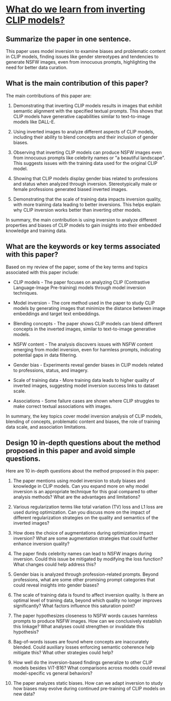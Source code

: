 # [What do we learn from inverting CLIP models?](https://arxiv.org/abs/2403.02580)

## Summarize the paper in one sentence.

 This paper uses model inversion to examine biases and problematic content in CLIP models, finding issues like gender stereotypes and tendencies to generate NSFW images, even from innocuous prompts, highlighting the need for better data curation.


## What is the main contribution of this paper?

 The main contributions of this paper are:

1) Demonstrating that inverting CLIP models results in images that exhibit semantic alignment with the specified textual prompts. This shows that CLIP models have generative capabilities similar to text-to-image models like DALL-E.

2) Using inverted images to analyze different aspects of CLIP models, including their ability to blend concepts and their inclusion of gender biases. 

3) Observing that inverting CLIP models can produce NSFW images even from innocuous prompts like celebrity names or "a beautiful landscape". This suggests issues with the training data used for the original CLIP model.

4) Showing that CLIP models display gender bias related to professions and status when analyzed through inversion. Stereotypically male or female professions generated biased inverted images.

5) Demonstrating that the scale of training data impacts inversion quality, with more training data leading to better inversions. This helps explain why CLIP inversion works better than inverting other models.

In summary, the main contribution is using inversion to analyze different properties and biases of CLIP models to gain insights into their embedded knowledge and training data.


## What are the keywords or key terms associated with this paper?

 Based on my review of the paper, some of the key terms and topics associated with this paper include:

- CLIP models - The paper focuses on analyzing CLIP (Contrastive Language-Image Pre-training) models through model inversion techniques.

- Model inversion - The core method used in the paper to study CLIP models by generating images that minimize the distance between image embeddings and target text embeddings.

- Blending concepts - The paper shows CLIP models can blend different concepts in the inverted images, similar to text-to-image generative models.  

- NSFW content - The analysis discovers issues with NSFW content emerging from model inversion, even for harmless prompts, indicating potential gaps in data filtering.

- Gender bias - Experiments reveal gender biases in CLIP models related to professions, status, and imagery.

- Scale of training data - More training data leads to higher quality of inverted images, suggesting model inversion success links to dataset scale.  

- Associations - Some failure cases are shown where CLIP struggles to make correct textual associations with images.

In summary, the key topics cover model inversion analysis of CLIP models, blending of concepts, problematic content and biases, the role of training data scale, and association limitations.


## Design 10 in-depth questions about the method proposed in this paper and avoid simple questions.

 Here are 10 in-depth questions about the method proposed in this paper:

1. The paper mentions using model inversion to study biases and knowledge in CLIP models. Can you expand more on why model inversion is an appropriate technique for this goal compared to other analysis methods? What are the advantages and limitations?

2. Various regularization terms like total variation (TV) loss and L1 loss are used during optimization. Can you discuss more on the impact of different regularization strategies on the quality and semantics of the inverted images? 

3. How does the choice of augmentations during optimization impact inversion? What are some augmentation strategies that could further enhance inversion quality?

4. The paper finds celebrity names can lead to NSFW images during inversion. Could this issue be mitigated by modifying the loss function? What changes could help address this?

5. Gender bias is analyzed through profession-related prompts. Beyond professions, what are some other promising prompt categories that could reveal insights into gender biases?

6. The scale of training data is found to affect inversion quality. Is there an optimal level of training data, beyond which quality no longer improves significantly? What factors influence this saturation point?

7. The paper hypothesizes closeness to NSFW words causes harmless prompts to produce NSFW images. How can we conclusively establish this linkage? What analyses could strengthen or invalidate this hypothesis?

8. Bag-of-words issues are found where concepts are inaccurately blended. Could auxiliary losses enforcing semantic coherence help mitigate this? What other strategies could help?

9. How well do the inversion-based findings generalize to other CLIP models besides ViT-B16? What comparisons across models could reveal model-specific vs general behaviors?

10. The paper analyzes static biases. How can we adapt inversion to study how biases may evolve during continued pre-training of CLIP models on new data?
